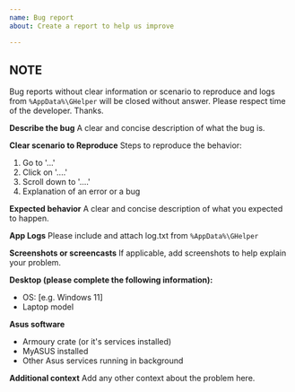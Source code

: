 ```yaml
---
name: Bug report
about: Create a report to help us improve

---
```



## NOTE
Bug reports without clear information or scenario to reproduce and logs from ``%AppData%\GHelper`` will be closed without answer. 
Please respect time of the developer. Thanks.


**Describe the bug**
A clear and concise description of what the bug is.

**Clear scenario to Reproduce**
Steps to reproduce the behavior:
1. Go to '...'
2. Click on '....'
3. Scroll down to '....'
4. Explanation of an error or a bug

**Expected behavior**
A clear and concise description of what you expected to happen.

**App Logs**
Please include and attach log.txt from ``%AppData%\GHelper``

**Screenshots or screencasts**
If applicable, add screenshots to help explain your problem.

**Desktop (please complete the following information):**
 - OS: [e.g. Windows 11]
 - Laptop model

**Asus software**
- Armoury crate (or it's services installed)
- MyASUS installed
- Other Asus services running in background

**Additional context**
Add any other context about the problem here.
